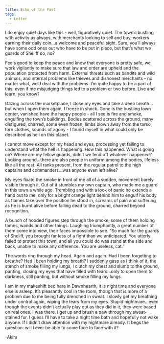 ```yaml
---
title: Echo of the Past
tags:
  - Letter
---
```


I do enjoy quiet days like this - well, figuratively quiet. The town’s bustling with activity as always, with merchants looking to sell and buy, workers earning their daily coin…a welcome and peaceful sight. Sure, you’ll always have some odd ones out who have to be put in place, but that’s what we guards of Sheliff do, no?

Feels good to keep the peace and know that everyone is pretty safe, we work vigilantly to make sure that law and order are upheld and the population protected from harm. External threats such as bandits and wild animals, and internal problems like thieves and dishonest merchants - no matter what, we’d deal with the problems. I’m quite happy to be a part of this, even if me misjudging things led to a problem or two before. Live and learn, you know?

Gazing across the marketplace, I close my eyes and take a deep breath…but when I open them again, I freeze in shock. Gone is the bustling town center, vanished have the happy people - all I see is fire and smoke, engulfing the town’s buildings. Bodies scattered across the ground, many disfigured, charred, some even frozen; limbs blown away from the torso, torn clothes, sounds of agony - I found myself in what could only be described as hell on this planet.

I cannot move except for my head and eyes, processing yet failing to understand what the hell is happening. How this happened. What is going on? Where are my fellow guards, didn’t we fend off whatever happened? Looking around…there are also people in uniform among the bodies, lifeless like all the rest. All ranks present, from the regular patrol to the high captains and commanders…was anyone even left alive?

My eyes fixate the smoke in front of me all of a sudden, movement barely visible through it. Out of it stumbles my own captain, who made me a guard in this town a while ago. Trembling and with a look of panic he extends a hand out to me, only for a bright orange light behind him to engulf his body as flames take over the position he stood in, screams of pain and suffering as he is burnt alive before falling dead to the ground, charred beyond recognition.

A bunch of hooded figures step through the smoke, some of them holding tomes, wands and other things. Laughing triumphantly, a great number of them come into view, their faces impossible to see. “So much for the guards of Sheliff, you brought far less of a fight than we anticipated. You utterly failed to protect this town, and all you could do was stand at the side and back, unable to make any difference. You are useless, cat.”

The words ring through my head. Again and again. Had I been forgetting to breathe? Had I been holding my breath? I suddenly gasp as I think of it, the stench of smoke filling my lungs, I clutch my chest and slump to the ground, panting, closing my eyes that have filled with tears…only to open them to darkness, still panting, but without smoke filling my lungs.

I am in my makeshift bed here in Dawnhearth, it is night time and everyone else is asleep. It’s pleasantly cool in the room, though that is more of a problem due to me being fully drenched in sweat. I slowly get my breathing under control again, wiping the tears from my eyes. Stupid nightmare…even though the events didn’t actually play out as they did in it, they were based on real ones. I was there. I get up and brush a paw through my sweat-stained fur. I guess I’ll have to take a night time bath and hopefully not wake anyone. If I didn’t draw attention with my nightmare already. It begs the question: will I ever be able to come face to face with it?

-Akira